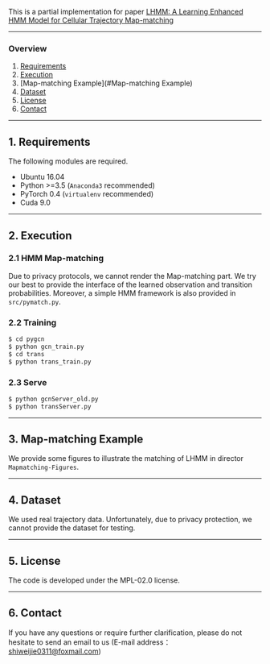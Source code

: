This is a partial implementation for paper <u>LHMM: A Learning Enhanced HMM Model for Cellular Trajectory Map-matching</u>

---

### Overview

1. [Requirements](#requirements)
2. [Execution](#execution)
3. [Map-matching Example](#Map-matching Example)
4. [Dataset](#Dataset)
5. [License](#license)
6. [Contact](#contact)

---

## 1. Requirements

The following modules are required.

- Ubuntu 16.04
- Python >=3.5 (`Anaconda3` recommended)
- PyTorch 0.4 (`virtualenv` recommended)
- Cuda 9.0

---

## 2. Execution

### 2.1 HMM Map-matching
Due to privacy protocols, we cannot render the Map-matching part. We try our best to provide the interface of the learned observation and transition probabilities. Moreover, a simple HMM framework is also provided in `src/pymatch.py`.


### 2.2 Training

```bash
$ cd pygcn
$ python gcn_train.py
$ cd trans
$ python trans_train.py
```

### 2.3 Serve

```bash
$ python gcnServer_old.py
$ python transServer.py
```
---

## 3. Map-matching Example

We provide some figures to illustrate the matching of LHMM in director `Mapmatching-Figures`.

---

## 4. Dataset

We used real trajectory data. Unfortunately, due to privacy protection, we cannot provide the dataset for testing.

---

## 5. License

The code is developed under the MPL-02.0 license.

---

## 6. Contact

If you have any questions or require further clarification, please do not hesitate to send an email to us (E-mail address：shiweijie0311@foxmail.com)